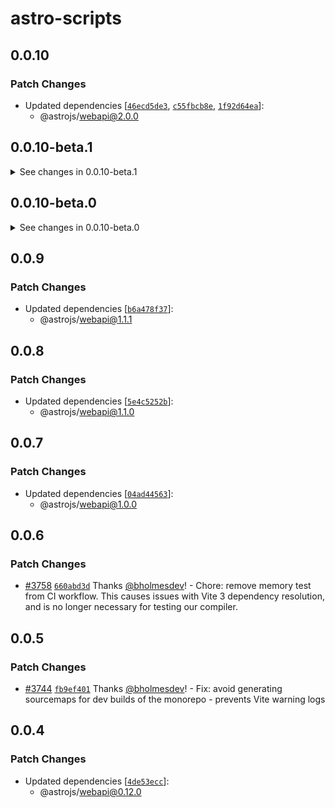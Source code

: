 # astro-scripts

## 0.0.10

### Patch Changes

- Updated dependencies [[`46ecd5de3`](https://github.com/withastro/astro/commit/46ecd5de34df619e2ee73ccea39a57acd37bc0b8), [`c55fbcb8e`](https://github.com/withastro/astro/commit/c55fbcb8edca1fe118a44f68c9f9436a4719d171), [`1f92d64ea`](https://github.com/withastro/astro/commit/1f92d64ea35c03fec43aff64eaf704dc5a9eb30a)]:
  - @astrojs/webapi@2.0.0

## 0.0.10-beta.1

<details>
<summary>See changes in 0.0.10-beta.1</summary>

### Patch Changes

- Updated dependencies [[`46ecd5de3`](https://github.com/withastro/astro/commit/46ecd5de34df619e2ee73ccea39a57acd37bc0b8)]:
  - @astrojs/webapi@2.0.0-beta.1

</details>

## 0.0.10-beta.0

<details>
<summary>See changes in 0.0.10-beta.0</summary>

### Patch Changes

- Updated dependencies [[`c55fbcb8e`](https://github.com/withastro/astro/commit/c55fbcb8edca1fe118a44f68c9f9436a4719d171), [`1f92d64ea`](https://github.com/withastro/astro/commit/1f92d64ea35c03fec43aff64eaf704dc5a9eb30a)]:
  - @astrojs/webapi@2.0.0-beta.0

</details>

## 0.0.9

### Patch Changes

- Updated dependencies [[`b6a478f37`](https://github.com/withastro/astro/commit/b6a478f37648491321077750bfca7bddf3cafadd)]:
  - @astrojs/webapi@1.1.1

## 0.0.8

### Patch Changes

- Updated dependencies [[`5e4c5252b`](https://github.com/withastro/astro/commit/5e4c5252bd80cbaf6a7ee4d4503ece007664410f)]:
  - @astrojs/webapi@1.1.0

## 0.0.7

### Patch Changes

- Updated dependencies [[`04ad44563`](https://github.com/withastro/astro/commit/04ad445632c67bdd60c1704e1e0dcbcaa27b9308)]:
  - @astrojs/webapi@1.0.0

## 0.0.6

### Patch Changes

- [#3758](https://github.com/withastro/astro/pull/3758) [`660abd3d`](https://github.com/withastro/astro/commit/660abd3deeb3c451ce32d8d0d068ec6290e82d22) Thanks [@bholmesdev](https://github.com/bholmesdev)! - Chore: remove memory test from CI workflow. This causes issues with Vite 3 dependency resolution, and is no longer necessary for testing our compiler.

## 0.0.5

### Patch Changes

- [#3744](https://github.com/withastro/astro/pull/3744) [`fb9ef401`](https://github.com/withastro/astro/commit/fb9ef4019bd5aec99972cac9bb82f2b6c259292c) Thanks [@bholmesdev](https://github.com/bholmesdev)! - Fix: avoid generating sourcemaps for dev builds of the monorepo - prevents Vite warning logs

## 0.0.4

### Patch Changes

- Updated dependencies [[`4de53ecc`](https://github.com/withastro/astro/commit/4de53eccef346bed843b491b7ab93987d7d85655)]:
  - @astrojs/webapi@0.12.0
